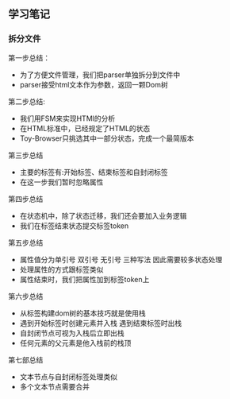 ## 学习笔记



### 拆分文件

第一步总结：

- 为了方便文件管理，我们把parser单独拆分到文件中
- parser接受html文本作为参数，返回一颗Dom树

第二步总结:

- 我们用FSM来实现HTMl的分析
- 在HTML标准中，已经规定了HTML的状态
- Toy-Browser只挑选其中一部分状态，完成一个最简版本

第三步总结

- 主要的标签有:开始标签、结束标签和自封闭标签
- 在这一步我们暂时忽略属性

第四步总结

-  在状态机中，除了状态迁移，我们还会要加入业务逻辑
- 我们在标签结束状态提交标签token

第五步总结

- 属性值分为单引号 双引号 无引号 三种写法 因此需要较多状态处理
- 处理属性的方式跟标签类似
- 属性结束时，我们把属性加到标签token上

第六步总结

- 从标签构建dom树的基本技巧就是使用栈
- 遇到开始标签时创建元素并入栈 遇到结束标签时出栈
- 自封闭节点可视为入栈后立即出栈
- 任何元素的父元素是他入栈前的栈顶

第七部总结

- 文本节点与自封闭标签处理类似
- 多个文本节点需要合并







